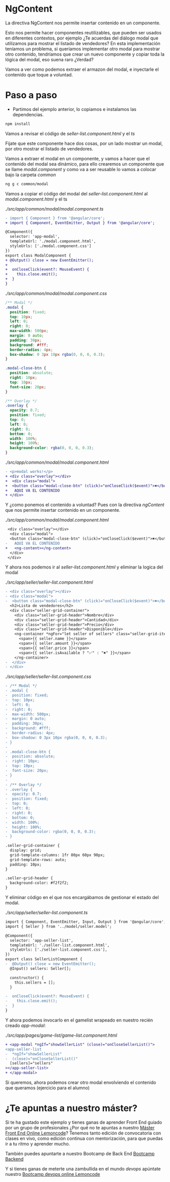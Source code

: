 # NgContent

La directiva NgContent nos permite insertar contenido en un componente.

Esto nos permite hacer componentes reutilizables, que pueden ser usados en diferentes contextos, por ejemplo ¿Te acuerdas del diálogo modal que utilizamos para mostrar el listado de vendedores? En esta implementación teníamos un problema, si queríamos implementar otro modal para mostrar otro contenido, tendríamos que crear un nuevo componente y copiar toda la lógica del modal, eso suena raro ¿Verdad?

Vamos a ver como podemos extraer el armazon del modal, e inyectarle el contenido que toque a voluntad.

# Paso a paso

- Partimos del ejemplo anterior, lo copiamos e instalamos las dependencias.

```bash
npm install
```

Vamos a revisar el código de _seller-list.component.html_ y el _ts_

Fijate que este componente hace dos cosas, por un lado mostrar un modal, por otro mostrar el listado de vendedores.

Vamos a extraer el modal en un componente, y vamos a hacer que el contenido del modal sea dinámico, para ello crearemos un componente que se llame _modal.component_ y como va a ser reusable lo vamos a colocar bajo la carpeta _common_

```bash
ng g c common/modal
```

Vamos a copiar el código del modal del _seller-list.component.html_ al _modal.component.html_ y el ts

_./src/app/common/modal/modal.component.ts_

```diff
- import { Component } from '@angular/core';
+ import { Component, EventEmitter, Output } from '@angular/core';

@Component({
  selector: 'app-modal',
  templateUrl: './modal.component.html',
  styleUrls: ['./modal.component.css']
})
export class ModalComponent {
+ @Output() close = new EventEmitter();
+
+  onCloseClick(event?: MouseEvent) {
+    this.close.emit();
+  }
}
```

_./src/app/common/modal/modal.component.css_

```css
/** Modal */
.modal {
  position: fixed;
  top: 10px;
  left: 0;
  right: 0;
  max-width: 500px;
  margin: 0 auto;
  padding: 30px;
  background: #fff;
  border-radius: 4px;
  box-shadow: 0 3px 10px rgba(0, 0, 0, 0.3);
}

.modal-close-btn {
  position: absolute;
  right: 10px;
  top: 10px;
  font-size: 20px;
}

/** Overlay */
.overlay {
  opacity: 0.7;
  position: fixed;
  top: 0;
  left: 0;
  right: 0;
  bottom: 0;
  width: 100%;
  height: 100%;
  background-color: rgba(0, 0, 0, 0.3);
}
```

_./src/app/common/modal/modal.component.html_

```diff
- <p>modal works!</p>
+ <div class="overlay"></div>
+  <div class="modal">
+  <button class="modal-close-btn" (click)="onCloseClick($event)">✖️</button>
+   AQUI VA EL CONTENIDO
+ </div>
```

Y ¿como ponemos el contenido a voluntad? Pues con la directiva _ngContent_ que nos permite insertar contenido en un componente.

_./src/app/common/modal/modal.component.html_

```diff
 <div class="overlay"></div>
  <div class="modal">
  <button class="modal-close-btn" (click)="onCloseClick($event)">✖️</button>
-   AQUI VA EL CONTENIDO
+   <ng-content></ng-content>
  </div>
 </div>
```

Y ahora nos podemos ir al _seller-list.component.html_ y eliminar la logica del modal

_./src/app/seller/seller-list.component.html_

```diff
- <div class="overlay"></div>
- <div class="modal">
-  <button class="modal-close-btn" (click)="onCloseClick($event)">✖️</button>
  <h2>Lista de vendedores</h2>
  <div class="seller-grid-container">
    <div class="seller-grid-header">Nombre</div>
    <div class="seller-grid-header">Cantidad</div>
    <div class="seller-grid-header">Precio</div>
    <div class="seller-grid-header">Disponible</div>
    <ng-container *ngFor="let seller of sellers" class="seller-grid-item">
      <span>{{ seller.name }}</span>
      <span>{{ seller.amount }}</span>
      <span>{{ seller.price }}</span>
      <span>{{ seller.isAvailable ? "✅" : "✖️" }}</span>
    </ng-container>
-  </div>
- </div>

```

_./src/app/seller/seller-list.component.css_

```diff
- /** Modal */
- .modal {
-  position: fixed;
-  top: 10px;
-  left: 0;
-  right: 0;
-  max-width: 500px;
-  margin: 0 auto;
-  padding: 30px;
-  background: #fff;
-  border-radius: 4px;
-  box-shadow: 0 3px 10px rgba(0, 0, 0, 0.3);
- }
-
- .modal-close-btn {
-  position: absolute;
-  right: 10px;
-  top: 10px;
-  font-size: 20px;
- }
-
- /** Overlay */
- .overlay {
-  opacity: 0.7;
-  position: fixed;
-  top: 0;
-  left: 0;
-  right: 0;
-  bottom: 0;
-  width: 100%;
-  height: 100%;
-  background-color: rgba(0, 0, 0, 0.3);
- }

.seller-grid-container {
  display: grid;
  grid-template-columns: 1fr 80px 60px 90px;
  grid-template-rows: auto;
  padding: 10px;
}

.seller-grid-header {
  background-color: #f2f2f2;
}
```

Y eliminar código en el que nos encargábamos de gestionar el estado del modal.

_./src/app/seller/seller-list.component.ts_

```diff
import { Component, EventEmitter, Input, Output } from '@angular/core';
import { Seller } from '../model/seller.model';

@Component({
  selector: 'app-seller-list',
  templateUrl: './seller-list.component.html',
  styleUrls: ['./seller-list.component.css'],
})
export class SellerListComponent {
-  @Output() close = new EventEmitter();
  @Input() sellers: Seller[];

  constructor() {
    this.sellers = [];
  }

-  onCloseClick(event?: MouseEvent) {
-    this.close.emit();
-  }
}
```

Y ahora podemos invocarlo en el gamelist wrapeado en nuestro recién creado _app-modal_:

_./src/app/pages/game-list/game-list.component.html_

```diff
+ <app-modal *ngIf="showSellerList" (close)="onCloseSellerList()">
<app-seller-list
-  *ngIf="showSellerList"
-  (close)="onCloseSellerList()"
  [sellers]="sellers"
></app-seller-list>
+ </app-modal>
```

Si queremos, ahora podemos crear otro modal envolviendo el contenido que queramos (ejercicio para el alumno)

# ¿Te apuntas a nuestro máster?

Si te ha gustado este ejemplo y tienes ganas de aprender Front End
guiado por un grupo de profesionales ¿Por qué no te apuntas a
nuestro [Máster Front End Online Lemoncode](https://lemoncode.net/master-frontend#inicio-banner)? Tenemos tanto edición de convocatoria
con clases en vivo, como edición continua con mentorización, para
que puedas ir a tu ritmo y aprender mucho.

También puedes apuntarte a nuestro Bootcamp de Back End [Bootcamp Backend](https://lemoncode.net/bootcamp-backend#inicio-banner)

Y si tienes ganas de meterte una zambullida en el mundo _devops_
apúntate nuestro [Bootcamp devops online Lemoncode](https://lemoncode.net/bootcamp-devops#bootcamp-devops/inicio)

```

```

